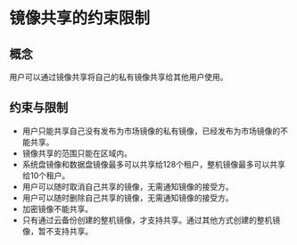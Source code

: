 # 镜像共享的约束限制<a name="ims_03_0903"></a>

## 概念<a name="section63142895155254"></a>

用户可以通过镜像共享将自己的私有镜像共享给其他用户使用。

## 约束与限制<a name="section067619492819"></a>

-   用户只能共享自己没有发布为市场镜像的私有镜像，已经发布为市场镜像的不能共享。
-   镜像共享的范围只能在区域内。
-   系统盘镜像和数据盘镜像最多可以共享给128个租户，整机镜像最多可以共享给10个租户。
-   用户可以随时取消自己共享的镜像，无需通知镜像的接受方。
-   用户可以随时删除自己共享的镜像，无需通知镜像的接受方。
-   加密镜像不能共享。
-   只有通过云备份创建的整机镜像，才支持共享。通过其他方式创建的整机镜像，暂不支持共享。

